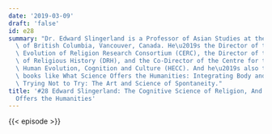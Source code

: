 ```yaml
---
date: '2019-03-09'
draft: 'false'
id: e28
summary: "Dr. Edward Slingerland is a Professor of Asian Studies at the University\
  \ of British Columbia, Vancouver, Canada. He\u2019s the Director of the Cultural\
  \ Evolution of Religion Research Consortium (CERC), the Director of the Database\
  \ of Religious History (DRH), and the Co-Director of the Centre for the Study of\
  \ Human Evolution, Cognition and Culture (HECC). And he\u2019s also the author of\
  \ books like What Science Offers the Humanities: Integrating Body and Culture, and\
  \ Trying Not to Try: The Art and Science of Spontaneity."
title: '#28 Edward Slingerland: The Cognitive Science of Religion, And What Sicence
  Offers the Humanities'
---
```

{{< episode >}}
